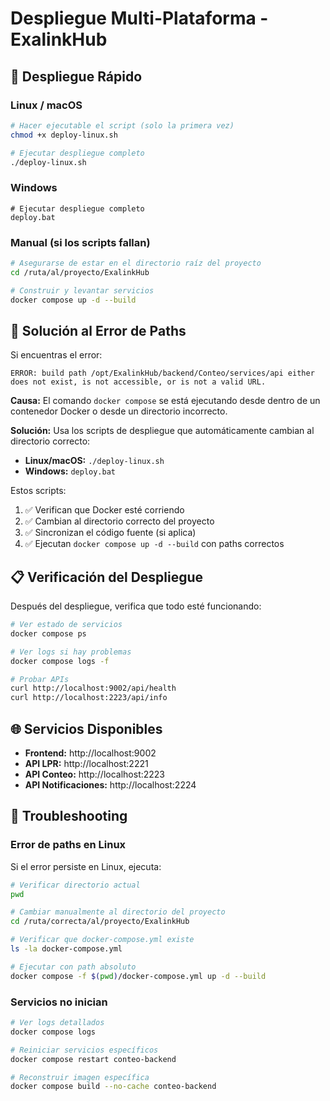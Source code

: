 # Despliegue Multi-Plataforma - ExalinkHub

## 🚀 Despliegue Rápido

### Linux / macOS
```bash
# Hacer ejecutable el script (solo la primera vez)
chmod +x deploy-linux.sh

# Ejecutar despliegue completo
./deploy-linux.sh
```

### Windows
```batch
# Ejecutar despliegue completo
deploy.bat
```

### Manual (si los scripts fallan)
```bash
# Asegurarse de estar en el directorio raíz del proyecto
cd /ruta/al/proyecto/ExalinkHub

# Construir y levantar servicios
docker compose up -d --build
```

## 🔧 Solución al Error de Paths

Si encuentras el error:
```
ERROR: build path /opt/ExalinkHub/backend/Conteo/services/api either does not exist, is not accessible, or is not a valid URL.
```

**Causa:** El comando `docker compose` se está ejecutando desde dentro de un contenedor Docker o desde un directorio incorrecto.

**Solución:** Usa los scripts de despliegue que automáticamente cambian al directorio correcto:

- **Linux/macOS:** `./deploy-linux.sh`
- **Windows:** `deploy.bat`

Estos scripts:
1. ✅ Verifican que Docker esté corriendo
2. ✅ Cambian al directorio correcto del proyecto
3. ✅ Sincronizan el código fuente (si aplica)
4. ✅ Ejecutan `docker compose up -d --build` con paths correctos

## 📋 Verificación del Despliegue

Después del despliegue, verifica que todo esté funcionando:

```bash
# Ver estado de servicios
docker compose ps

# Ver logs si hay problemas
docker compose logs -f

# Probar APIs
curl http://localhost:9002/api/health
curl http://localhost:2223/api/info
```

## 🌐 Servicios Disponibles

- **Frontend:** http://localhost:9002
- **API LPR:** http://localhost:2221
- **API Conteo:** http://localhost:2223
- **API Notificaciones:** http://localhost:2224

## 🐛 Troubleshooting

### Error de paths en Linux
Si el error persiste en Linux, ejecuta:
```bash
# Verificar directorio actual
pwd

# Cambiar manualmente al directorio del proyecto
cd /ruta/correcta/al/proyecto/ExalinkHub

# Verificar que docker-compose.yml existe
ls -la docker-compose.yml

# Ejecutar con path absoluto
docker compose -f $(pwd)/docker-compose.yml up -d --build
```

### Servicios no inician
```bash
# Ver logs detallados
docker compose logs

# Reiniciar servicios específicos
docker compose restart conteo-backend

# Reconstruir imagen específica
docker compose build --no-cache conteo-backend
```